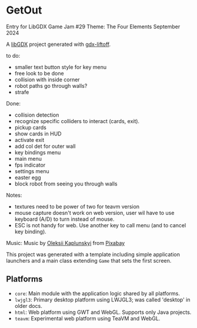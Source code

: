 # GetOut

Entry for LibGDX Game Jam #29
Theme: The Four Elements
September 2024

A [libGDX](https://libgdx.com/) project generated with [gdx-liftoff](https://github.com/libgdx/gdx-liftoff).




to do:
- smaller text button style for key menu
- free look to be done
- collision with inside corner
- robot paths go through walls?
- strafe

Done:
- collision detection
- recognize specific colliders to interact (cards, exit).
- pickup cards
- show cards in HUD
- activate exit
- add col det for outer wall
- key bindings menu
- main menu
- fps indicator
- settings menu
- easter egg
- block robot from seeing you through walls

Notes:
- textures need to be power of two for teavm version
- mouse capture doesn't work on web version, user wil have to use keyboard (A/D) to turn instead of mouse.
- ESC is not handy for web. Use another key to call menu (and to cancel key binding).



Music:
Music by <a href="https://pixabay.com/users/lesfm-22579021/?utm_source=link-attribution&utm_medium=referral&utm_campaign=music&utm_content=10900">Oleksii Kaplunskyi</a> from <a href="https://pixabay.com//?utm_source=link-attribution&utm_medium=referral&utm_campaign=music&utm_content=10900">Pixabay</a>

This project was generated with a template including simple application launchers and a main class extending `Game` that sets the first screen.

## Platforms

- `core`: Main module with the application logic shared by all platforms.
- `lwjgl3`: Primary desktop platform using LWJGL3; was called 'desktop' in older docs.
- `html`: Web platform using GWT and WebGL. Supports only Java projects.
- `teavm`: Experimental web platform using TeaVM and WebGL.
